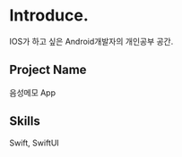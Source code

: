 # Introduce.

IOS가 하고 싶은 Android개발자의 개인공부 공간.

## Project Name

음성메모 App


## Skills

Swift, SwiftUI

